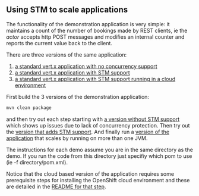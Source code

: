 
## Using STM to scale applications

The functionality of the demonstration application is very simple: it maintains a count of the number of
bookings made by REST clients, ie the *actor* accepts http POST messages and modifies an internal
counter and reports the current value back to the client.

There are three versions of the same application:

1. [a standard vert.x application with no concurrency support](demo_without_STM/README.md)
2. [a standard vert.x application with STM support](demo_with_STM/README.md)
3. [a standard vert.x application with STM support running in a cloud environment](demo_with_STM_on_openshift/README.md)

First build the 3 versions of the demonstration application:


```bash
mvn clean package
```

and then try out each step starting with [a version without STM support](demo_without_STM/README.md) which
shows up issues due to lack of concurrency protection.
Then try out the [version that adds STM support](demo_with_STM/README.md).
And finally run a [version of the application](demo_with_STM_on_openshift/README.md) that scales by
running on more than one JVM.

The instructions for each demo assume you are in the same directory as the demo. If you run the
code from this directory just specifiy which pom to use (ie -f directory/pom.xml).

Notice that the cloud based version of the application requires some prerequisite steps
for installing the OpenShift cloud environment and these are detailed in
the [README for that step](demo_with_STM_on_openshift/README.md).
